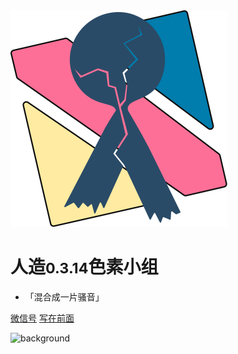 <div class="animate__animated animate__backInDown"><img src="pic/TricolorLogo-nobg.svg" alt="logo"></div>

# 人造<small>0.3.14</small>色素小组

* 「混合成一片骚音」

[微信号](https://mp.weixin.qq.com/s/SviNQjNAt1sC5x6bttlnYg)
[写在前面](README)

![background]()